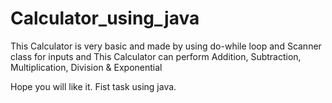# Calculator_using_java

This Calculator is very basic and made by using do-while loop and Scanner class for inputs and This Calculator can perform Addition,  Subtraction, Multiplication, Division & Exponential

Hope you will like it. Fist task using java.
